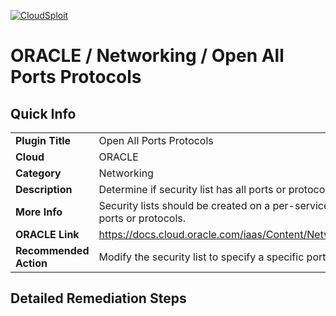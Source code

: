 [![CloudSploit](https://cloudsploit.com/img/logo-new-big-text-100.png "CloudSploit")](https://cloudsploit.com)

# ORACLE / Networking / Open All Ports Protocols

## Quick Info

| | |
|-|-|
| **Plugin Title** | Open All Ports Protocols |
| **Cloud** | ORACLE |
| **Category** | Networking |
| **Description** | Determine if security list has all ports or protocols open to the public |
| **More Info** | Security lists should be created on a per-service basis and avoid allowing all ports or protocols. |
| **ORACLE Link** | https://docs.cloud.oracle.com/iaas/Content/Network/Concepts/securitylists.htm |
| **Recommended Action** | Modify the security list to specify a specific port and protocol to allow. |

## Detailed Remediation Steps

